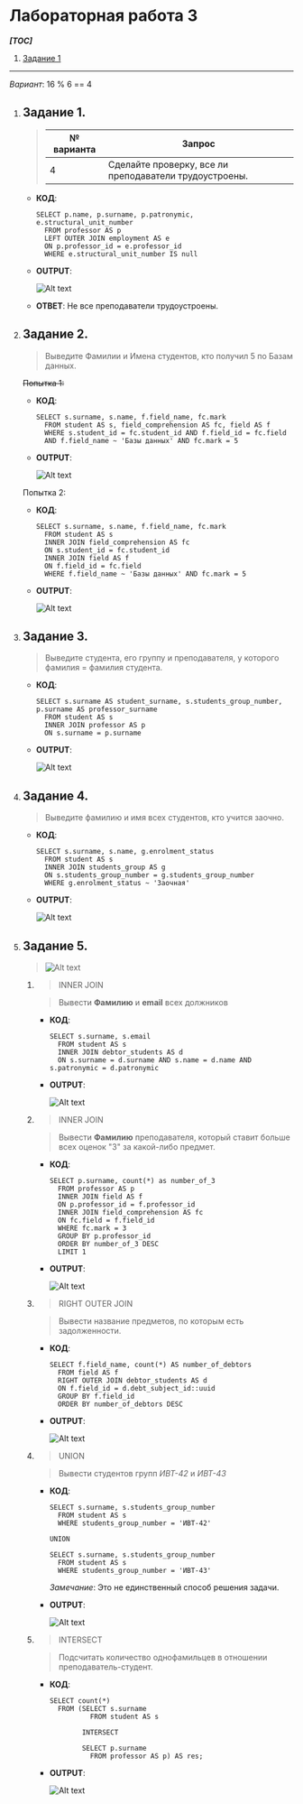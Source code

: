 # Лабораторная работа 3

***[TOC]***
1.  [Задание 1](#задание-1)

---

*Вариант*: 16 % 6 == 4

1.  ## Задание 1.

    > | № варианта | Запрос                                                                                                          |
    > |------------|-----------------------------------------------------------------------------------------------------------------|
    > | 4          | Сделайте проверку, все ли преподаватели трудоустроены.                                                          |

    *   **КОД**:

        ```pgsql
        SELECT p.name, p.surname, p.patronymic, e.structural_unit_number
          FROM professor AS p
          LEFT OUTER JOIN employment AS e
          ON p.professor_id = e.professor_id
          WHERE e.structural_unit_number IS null
        ```

    *   **OUTPUT**:

        ![Alt text](image.png)

    *   **ОТВЕТ**: Не все преподаватели трудоустроены.
2.  ## Задание 2.

    > Выведите Фамилии и Имена студентов, кто получил 5 по Базам данных.

    ~~Попытка 1:~~

    *   **КОД**:

        ```pgsql
        SELECT s.surname, s.name, f.field_name, fc.mark 
          FROM student AS s, field_comprehension AS fc, field AS f
          WHERE s.student_id = fc.student_id AND f.field_id = fc.field
          AND f.field_name ~ 'Базы данных' AND fc.mark = 5
        ```

    *   **OUTPUT**:

        ![Alt text](image-1.png)

    Попытка 2:

    *   **КОД**:

        ```pgsql
        SELECT s.surname, s.name, f.field_name, fc.mark 
          FROM student AS s
          INNER JOIN field_comprehension AS fc
          ON s.student_id = fc.student_id
          INNER JOIN field AS f
          ON f.field_id = fc.field
          WHERE f.field_name ~ 'Базы данных' AND fc.mark = 5
        ```

    *   **OUTPUT**:

        ![Alt text](image-3.png)

3.  ## Задание 3.

    > Выведите студента, его группу и преподавателя, у которого фамилия = фамилия студента.

    *   **КОД**:

        ```pgsql
        SELECT s.surname AS student_surname, s.students_group_number, p.surname AS professor_surname
          FROM student AS s
          INNER JOIN professor AS p
          ON s.surname = p.surname
        ```

    *   **OUTPUT**:

        ![Alt text](image-4.png)

4.  ## Задание 4.

    > Выведите фамилию и имя всех студентов, кто учится заочно.

    *   **КОД**:

        ```pgsql
        SELECT s.surname, s.name, g.enrolment_status
          FROM student AS s
          INNER JOIN students_group AS g
          ON s.students_group_number = g.students_group_number
          WHERE g.enrolment_status ~ 'Заочная'
        ```

    *   **OUTPUT**:

        ![Alt text](image-5.png)

5.  ## Задание 5.

    > ![Alt text](image-6.png)

    1.  > INNER JOIN

        > Вывести **Фамилию** и **email** всех должников

        *   **КОД**:

            ```pgsql
            SELECT s.surname, s.email
              FROM student AS s
              INNER JOIN debtor_students AS d
              ON s.surname = d.surname AND s.name = d.name AND s.patronymic = d.patronymic
            ```

        *   **OUTPUT**:

            ![Alt text](image-7.png)

    2.  > INNER JOIN

        > Вывести **Фамилию** преподавателя,
        > который ставит больше всех оценок "3" за какой-либо предмет.

        *   **КОД**:

            ```pgsql
            SELECT p.surname, count(*) as number_of_3
              FROM professor AS p
              INNER JOIN field AS f
              ON p.professor_id = f.professor_id
              INNER JOIN field_comprehension AS fc
              ON fc.field = f.field_id
              WHERE fc.mark = 3
              GROUP BY p.professor_id
              ORDER BY number_of_3 DESC
              LIMIT 1
            ```

        *   **OUTPUT**:

            ![Alt text](image-8.png)

    3.  > RIGHT OUTER JOIN

        > Вывести название предметов, по которым есть задолженности.

        *   **КОД**:

            ```pgsql
            SELECT f.field_name, count(*) AS number_of_debtors
              FROM field AS f
              RIGHT OUTER JOIN debtor_students AS d
              ON f.field_id = d.debt_subject_id::uuid
              GROUP BY f.field_id
              ORDER BY number_of_debtors DESC
            ```

        *   **OUTPUT**:

            ![Alt text](image-9.png)

      4.  > UNION

          > Вывести студентов групп *ИВТ-42* и *ИВТ-43*

          *   **КОД**:

              ```pgsql
              SELECT s.surname, s.students_group_number
                FROM student AS s
                WHERE students_group_number = 'ИВТ-42'

              UNION

              SELECT s.surname, s.students_group_number
                FROM student AS s
                WHERE students_group_number = 'ИВТ-43'
              ```

              *Замечание*: Это не единственный способ решения задачи.
          *   **OUTPUT**:

              ![Alt text](image-10.png)

      5.  > INTERSECT

          > Подсчитать количество однофамильцев в отношении преподаватель-студент.

          *   **КОД**:

              ```pgsql
              SELECT count(*)
                FROM (SELECT s.surname
                        FROM student AS s
                
                      INTERSECT

                      SELECT p.surname
                        FROM professor AS p) AS res;
              ```

          *   **OUTPUT**:

              ![Alt text](image-11.png)
